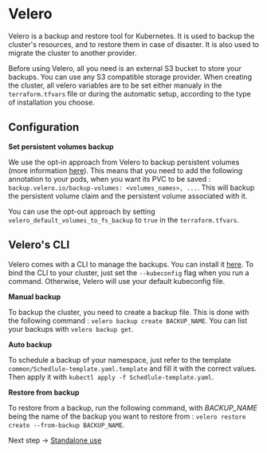 # Velero

Velero is a backup and restore tool for Kubernetes. It is used to backup the cluster's resources, and to restore them in case of disaster. It is also used to migrate the cluster to another provider.

Before using Velero, all you need is an external S3 bucket to store your backups. You can use any S3 compatible storage provider. 
When creating the cluster, all velero variables are to be set either manualy in the `terraform.tfvars` file or during the automatic setup, according to the type of installation you choose.

## Configuration

**Set persistent volumes backup**

We use the opt-in approach from Velero to backup persistent volumes (more information [here](https://velero.io/docs/main/file-system-backup/)). This means that you need to add the following annotation to your pods, when you want its PVC to be saved : `backup.velero.io/backup-volumes: <volumes_names>, ...`. This will backup the persistent volume claim and the persistent volume associated with it.

You can use the opt-out approach by setting `velero_default_volumes_to_fs_backup` to `true` in the `terraform.tfvars`.

## Velero's CLI

Velero comes with a CLI to manage the backups. You can install it [here](https://velero.io/docs/v1.6/basic-install/). To bind the CLI to your cluster, just set the `--kubeconfig` flag when you run a command. Otherwise, Velero will use your default kubeconfig file.

**Manual backup**

To backup the cluster, you need to create a backup file. This is done with the following command : `velero backup create BACKUP_NAME`. You can list your backups with `velero backup get`.

**Auto backup**

To schedule a backup of your namespace, just refer to the template `common/Schedlule-template.yaml.template` and fill it with the correct values. Then apply it with `kubectl apply -f Schedlule-template.yaml`.

**Restore from backup**

To restore from a backup, run the following command, with *BACKUP_NAME* being the name of the backup you want to restore from : `velero restore create --from-backup BACKUP_NAME`.

Next step → [Standalone use](./standalone.md)